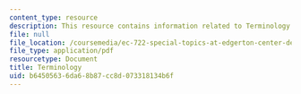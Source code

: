 ```yaml
---
content_type: resource
description: This resource contains information related to Terminology.
file: null
file_location: /coursemedia/ec-722-special-topics-at-edgerton-center-developing-world-prosthetics-spring-2010/b64505636da68b87cc8d073318134b6f_MITEC_722S10_Terminology2.pdf
file_type: application/pdf
resourcetype: Document
title: Terminology
uid: b6450563-6da6-8b87-cc8d-073318134b6f
---
```

